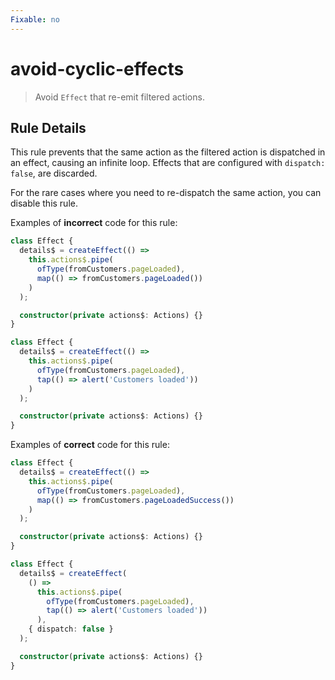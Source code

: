 ```yaml
---
Fixable: no
---
```


# avoid-cyclic-effects

> Avoid `Effect` that re-emit filtered actions.

<!-- Everything above this generated, do not edit -->
<!-- MANUAL-DOC:START -->

## Rule Details

This rule prevents that the same action as the filtered action is dispatched in an effect, causing an infinite loop.
Effects that are configured with `dispatch: false`, are discarded.

For the rare cases where you need to re-dispatch the same action, you can disable this rule.

Examples of **incorrect** code for this rule:

```ts
class Effect {
  details$ = createEffect(() =>
    this.actions$.pipe(
      ofType(fromCustomers.pageLoaded),
      map(() => fromCustomers.pageLoaded())
    )
  );

  constructor(private actions$: Actions) {}
}

class Effect {
  details$ = createEffect(() =>
    this.actions$.pipe(
      ofType(fromCustomers.pageLoaded),
      tap(() => alert('Customers loaded'))
    )
  );

  constructor(private actions$: Actions) {}
}
```

Examples of **correct** code for this rule:

```ts
class Effect {
  details$ = createEffect(() =>
    this.actions$.pipe(
      ofType(fromCustomers.pageLoaded),
      map(() => fromCustomers.pageLoadedSuccess())
    )
  );

  constructor(private actions$: Actions) {}
}

class Effect {
  details$ = createEffect(
    () =>
      this.actions$.pipe(
        ofType(fromCustomers.pageLoaded),
        tap(() => alert('Customers loaded'))
      ),
    { dispatch: false }
  );

  constructor(private actions$: Actions) {}
}
```
